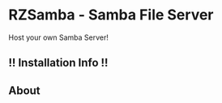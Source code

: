 # RZSamba - Samba File Server
Host your own Samba Server!


## !! Installation Info !!



## About

